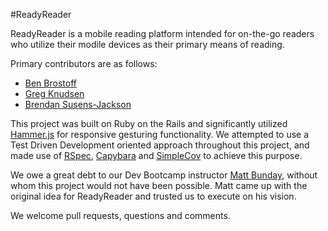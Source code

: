 #ReadyReader

ReadyReader is a mobile reading platform intended for on-the-go readers who utilize their modile devices as their primary means of reading. 

Primary contributors are as follows:

- [Ben Brostoff](https://github.com/BenBrostoff)
- [Greg Knudsen](https://github.com/greg99799)
- [Brendan Susens-Jackson](https://github.com/bsusensjackson/)

This project was built on Ruby on the Rails and significantly utilized [Hammer.js](http://hammerjs.github.io) for responsive gesturing functionality. We attempted to use a Test Driven Development oriented approach throughout this project, and made use of [RSpec](http://rspec.info/), [Capybara](https://github.com/jnicklas/capybara) and [SimpleCov](https://github.com/colszowka/simplecov) to achieve this purpose.

We owe a great debt to our Dev Bootcamp instructor [Matt Bunday](http://zencephalon.com), without whom this project would not have been possible. Matt came up with the original idea for ReadyReader and trusted us to execute on his vision. 

We welcome pull requests, questions and comments. 